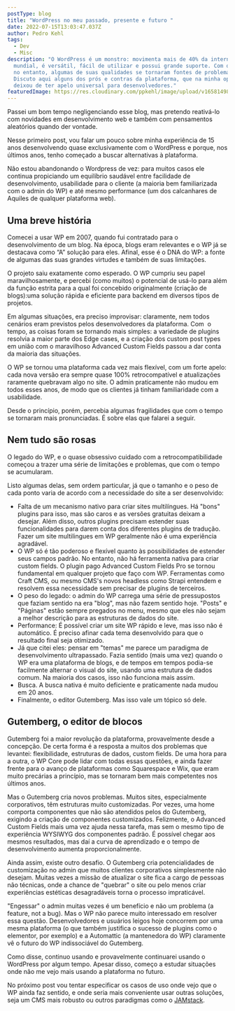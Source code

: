 ```yaml
---
postType: blog
title: "WordPress no meu passado, presente e futuro "
date: 2022-07-15T13:03:47.037Z
author: Pedro Kehl
tags:
  - Dev
  - Misc
description: "O WordPress é um monstro: movimenta mais de 40% da internet
  mundial, é versátil, fácil de utilizar e possui grande suporte. Com o tempo,
  no entanto, algumas de suas qualidades se tornaram fontes de problemas.
  Discuto aqui alguns dos prós e contras da plataforma, que na minha opinião
  deixou de ter apelo universal para desenvolvedores."
featuredImage: https://res.cloudinary.com/ppkehl/image/upload/v1658149831/blog/WordPress-logotype-wmark_fhqj1c.jpg
---
```

Passei um bom tempo negligenciando esse blog, mas pretendo reativá-lo com novidades em desenvolvimento web e também com pensamentos aleatórios quando der vontade.

Nesse primeiro post, vou falar um pouco sobre minha experiência de 15 anos desenvolvendo quase exclusivamente com o WordPress e porque, nos últimos anos, tenho começado a buscar alternativas à plataforma.

Não estou abandonando o Wordpress de vez: para muitos casos ele continua propiciando um equilíbrio saudável entre facilidade de desenvolvimento, usabilidade para o cliente (a maioria bem familiarizada com o admin do WP) e até mesmo performance (um dos calcanhares de Aquiles de qualquer plataforma web).

## Uma breve história

Comecei a usar WP em 2007, quando fui contratado para o desenvolvimento de um blog. Na época, blogs eram relevantes e o WP já se destacava como “A” solução para eles. Afinal, esse é o DNA do WP: a fonte de algumas das suas grandes virtudes e também de suas limitações.

O projeto saiu exatamente como esperado. O WP cumpriu seu papel maravilhosamente, e percebi (como muitos) o potencial de usá-lo para além da função estrita para a qual foi concebido originalmente (criação de blogs):uma solução rápida e eficiente para backend em diversos tipos de projetos.

Em algumas situações, era preciso improvisar: claramente, nem todos cenários eram previstos pelos desenvolvedores da plataforma. Com  o tempo, as coisas foram se tornando mais simples: a variedade de plugins resolvia a maior parte dos Edge cases, e a criação dos custom post types em união com o maravilhoso Advanced Custom Fields passou a dar conta da maioria das situações.

O WP se tornou uma plataforma cada vez mais flexível, com um forte apelo: cada nova versão era sempre quase 100% retrocompatível e atualizações raramente quebravam algo no site. O admin praticamente não mudou em todos esses anos, de modo que os clientes já tinham familiaridade com a usabilidade.

Desde o princípio, porém, percebia algumas fragilidades que com o tempo se tornaram mais pronunciadas. É sobre elas que falarei a seguir.

## Nem tudo são rosas

O legado do WP, e o quase obsessivo cuidado com a retrocompatibilidade começou a trazer uma série de limitações e problemas, que com o tempo se acumularam.

Listo algumas delas, sem ordem particular, já que o tamanho e o peso de cada ponto varia de acordo com a necessidade do site a ser desenvolvido: 

* Falta de um mecanismo nativo para criar sites multilíngues. Há "bons" plugins para isso, mas são caros e as versões gratuitas deixam a desejar. Além disso, outros plugins precisam estender suas funcionalidades para darem conta dos diferentes plugins de tradução. Fazer um site multilingues em WP geralmente não é uma experiência agradável.
* O WP só é tão poderoso e flexível quanto às possibilidades de estender seus campos padrão. No entanto, não há ferramenta nativa para criar custom fields. O plugin pago Advanced Custom Fields Pro se tornou fundamental em qualquer projeto que faço com WP. Ferramentas como Craft CMS, ou mesmo CMS's novos headless como Strapi entendem e resolvem essa necessidade sem precisar de plugins de terceiros. 
* O peso do legado: o admin do WP carrega uma série de pressupostos que faziam sentido na era "blog", mas não fazem sentido hoje. "Posts" e "Páginas" estão sempre pregados no menu, mesmo que eles não sejam a melhor descrição para as estruturas de dados do site. 
* Performance: É possível criar um site WP rápido e leve, mas isso não é automático. É preciso afinar cada tema desenvolvido para que o resultado final seja otimizado.
* Já que citei eles: pensar em "temas" me parece um paradigma de desenvolvimento ultrapassado. Fazia sentido (mais uma vez) quando o WP era uma plataforma de blogs, e de tempos em tempos podia-se facilmente alternar o visual do site, usando uma estrutura de dados comum. Na maioria dos casos, isso não funciona mais assim. 
* Busca. A busca nativa é muito deficiente e praticamente nada mudou em 20 anos.
* Finalmente, o editor Gutemberg. Mas isso vale um tópico só dele.

## Gutemberg, o editor de blocos

Gutemberg foi a maior revolução da plataforma, provavelmente desde a concepção. De certa forma é a resposta a muitos dos problemas que levantei: flexibilidade, estruturas de dados, custom fields. De uma hora para a outra, o WP Core pode lidar com todas essas questões, e ainda fazer frente para o avanço de plataformas como Squarespace e Wix, que eram muito precárias a princípio, mas se tornaram bem mais competentes nos últimos anos.

Mas o Gutemberg cria novos problemas. Muitos sites, especialmente corporativos, têm estruturas muito customizadas. Por vezes, uma home comporta componentes que não são atendidos pelos do Gutemberg, exigindo a criação de componentes customizados. Felizmente, o Advanced Custom Fields mais uma vez ajuda nessa tarefa, mas sem o mesmo tipo de experiência WYSIWYG dos componentes padrão. É possível chegar aos mesmos resultados, mas daí a curva de aprendizado e o tempo de desenvolvimento aumenta proporcionalmente.

Ainda assim, existe outro desafio. O Gutemberg cria potencialidades de customização no admin que muitos clientes corporativos simplesmente não desejam. Muitas vezes a missão de atualizar o site fica a cargo de pessoas não técnicas, onde a chance de "quebrar" o site ou pelo menos criar experiências estéticas desagradáveis torna o processo impraticável.

"Engessar" o admin muitas vezes é um benefício e não um problema (a feature, not a bug). Mas o WP não parece muito interessado em resolver essa questão. Desenvolvedores e usuários leigos hoje concorrem por uma mesma plataforma (o que também justifica o sucesso de plugins como o elementor, por exemplo) e a Automattic (a mantenedora do WP) claramente vê o futuro do WP indissociável do Gutemberg.

Como disse, continuo usando e provavelmente continuarei usando o WordPress por algum tempo. Apesar disso, começo a estudar situações onde não me vejo mais usando a plataforma no futuro. 

No próximo post vou tentar especificar os casos de uso onde vejo que o WP ainda faz sentido, e onde seria mais conveniente usar outras soluções, seja um CMS mais robusto ou outros paradigmas como o [JAMstack](https://jamstack.org/).